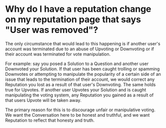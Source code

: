 # Why do I have a reputation change on my reputation page that says "User was removed"? #
The only circumstance that would lead to this happening is if another 
user's account was terminated due to an  abuse of Upvoting or Downvoting or if 
their account was terminated for vote manipulation.

For example: say you posed a Solution to a Question and another user Downvoted 
your Solution. If that user has been caught trolling or spamming Downvotes or 
attempting to manipulate the popularity of a certain side of an issue that 
leads to the termination of their account, we would correct any Reputation you 
lost as a result of that user's Downvoting. The same holds true for Upvotes. 
If another user Upvotes your Solution and is caught manipulating the voting 
system, any Reputation you gained as a result of that users Upvote will be 
taken away. 

The primary reason for this is to discourage unfair or manipulative voting. 
We want the Conversation here to be honest and truthful, and we want Reputation 
to reflect that honesty and truth.
